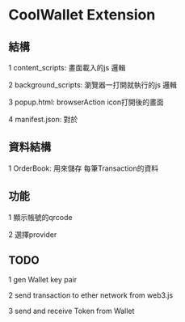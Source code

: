 # CoolWallet Extension

## 結構
 
 1 content_scripts: 畫面載入的js 邏輯
 
 2 background_scripts: 瀏覽器一打開就執行的js 邏輯

 3 popup.html: browserAction icon打開後的畫面

 4 manifest.json: 對於

## 資料結構

 1 OrderBook: 用來儲存 每筆Transaction的資料

## 功能
 
 1 顯示帳號的qrcode

 2 選擇provider

## TODO

  1 gen Wallet key pair

  2 send transaction to ether network from web3.js

  3 send and receive Token from Wallet
